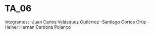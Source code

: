 # TA_06
integrantes:
 -Juan Carlos Velásquez Gutiérrez
 -Santiago Cortes Ortiz
 -Heiner Hernan Cardona Polanco
